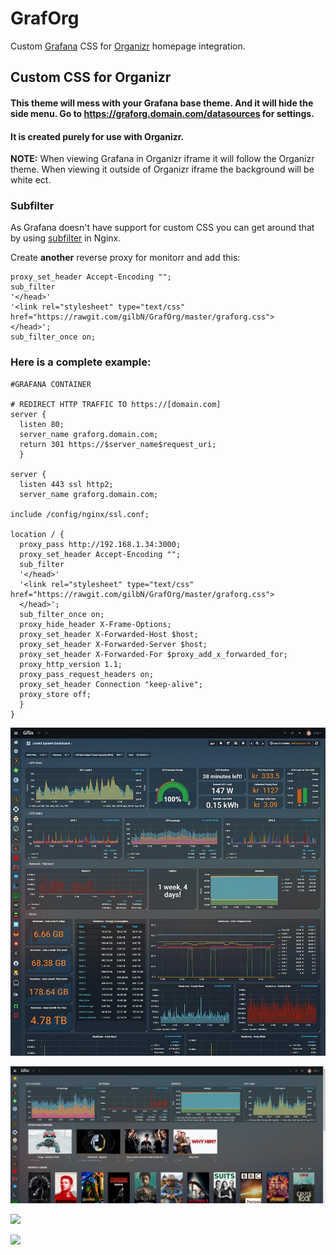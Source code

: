 # GrafOrg

Custom [Grafana](https://github.com/grafana/grafana) CSS for [Organizr](https://github.com/causefx/Organizr) homepage integration. 

## Custom CSS for Organizr
#### This theme will mess with your Grafana base theme. And it will hide the side menu. Go to https://graforg.domain.com/datasources for settings.

#### It is created purely for use with Organizr.
**NOTE:** When viewing Grafana in Organizr iframe it will follow the Organizr theme. When viewing it outside of Organizr iframe the background will be white ect. 

### Subfilter
As Grafana doesn't have support for custom CSS you can get around that by using [subfilter](http://nginx.org/en/docs/http/ngx_http_sub_module.html) in Nginx.

Create **another** reverse proxy for monitorr and add this:
```nginx
proxy_set_header Accept-Encoding "";
sub_filter
'</head>'
'<link rel="stylesheet" type="text/css" href="https://rawgit.com/gilbN/GrafOrg/master/graforg.css">
</head>';
sub_filter_once on;
```
### Here is a complete example:
```nginx
#GRAFANA CONTAINER 

# REDIRECT HTTP TRAFFIC TO https://[domain.com]
server {
  listen 80;
  server_name graforg.domain.com;
  return 301 https://$server_name$request_uri;
  }

server {
  listen 443 ssl http2;
  server_name graforg.domain.com;

include /config/nginx/ssl.conf;

location / {
  proxy_pass http://192.168.1.34:3000;
  proxy_set_header Accept-Encoding "";
  sub_filter
  '</head>'
  '<link rel="stylesheet" type="text/css" href="https://rawgit.com/gilbN/GrafOrg/master/graforg.css">
  </head>';
  sub_filter_once on;
  proxy_hide_header X-Frame-Options;
  proxy_set_header X-Forwarded-Host $host;
  proxy_set_header X-Forwarded-Server $host;
  proxy_set_header X-Forwarded-For $proxy_add_x_forwarded_for;
  proxy_http_version 1.1;
  proxy_pass_request_headers on;
  proxy_set_header Connection "keep-alive";
  proxy_store off;
  }
}
```

![](/screenshots/1.jpg)

![](/screenshots/2.jpg)

![](/screenshots/3.jpg)

![](/screenshots/4.jpg)
